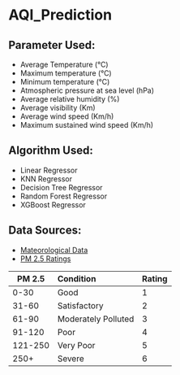 # AQI_Prediction

## Parameter Used:

* Average Temperature (°C)
* Maximum temperature (°C)
* Minimum temperature (°C)
* Atmospheric pressure at sea level (hPa)
* Average relative humidity (%)
* Average visibility (Km)
* Average wind speed (Km/h)
* Maximum sustained wind speed (Km/h)

## Algorithm Used:

* Linear Regressor
* KNN Regressor
* Decision Tree Regressor
* Random Forest Regressor
* XGBoost Regressor

## Data Sources:

* [Mateorological Data](https://en.tutiempo.net/climate/05-2019/ws-421820.html)
* [PM 2.5 Ratings](https://en.wikipedia.org/wiki/Air_quality_index#India)


| PM 2.5        | Condition           | Rating  |
| ------------- |:-------------| :-----|
| 0-30      | Good | 1 |
| 31-60     | Satisfactory      |   2 |
| 61-90 | Moderately Polluted    |   3 |
| 91-120      | Poor | 4 |
| 121-250     | Very Poor     |   5 |
| 250+ | Severe    |   6 |

